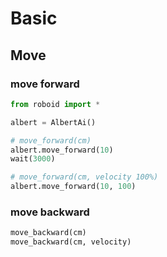 # Basic
## Move

### move forward
```python
from roboid import *

albert = AlbertAi()

# move_forward(cm)
albert.move_forward(10)
wait(3000)

# move_forward(cm, velocity 100%)
albert.move_forward(10, 100)
```
### move backward

```python
move_backward(cm)
move_backward(cm, velocity)
```




